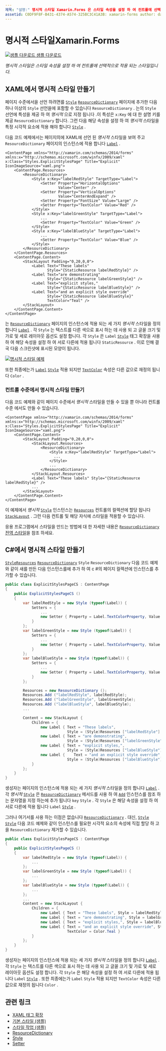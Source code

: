 ```yaml
---
제목: "설명:" 명시적 스타일 Xamarin.Forms 은 스타일 속성을 설정 하 여 컨트롤에 선택적으로 적용 되는 스타일입니다. 이 문서에서는 응용 프로그램에서 명시적 스타일을 사용 하는 방법을 설명 Xamarin.Forms 합니다. "
assetid: C0DF9F8F-B431-4374-A574-325BC3C41A3B: xamarin-forms author: davidbritch: dabritch:: 02/17/2016-loc: [ Xamarin.Forms ,]입니다. Xamarin.Essentials
---
```


# <a name="explicit-styles-in-xamarinforms"></a>명시적 스타일Xamarin.Forms

[![샘플 다운로드](~/media/shared/download.png) 샘플 다운로드](https://docs.microsoft.com/samples/xamarin/xamarin-forms-samples/userinterface-styles-basicstyles)

_명시적 스타일은 스타일 속성을 설정 하 여 컨트롤에 선택적으로 적용 되는 스타일입니다._

## <a name="create-an-explicit-style-in-xaml"></a>XAML에서 명시적 스타일 만들기

페이지 수준에서을 선언 하려면를 [`Style`](xref:Xamarin.Forms.Style) [`ResourceDictionary`](xref:Xamarin.Forms.ResourceDictionary) 페이지에 추가한 다음 하나 이상의 `Style` 선언을에 포함할 수 있습니다 `ResourceDictionary` . 는의 `Style` 선언에 특성을 제공 하 여 *명시적* 으로 지정 됩니다 .이 특성은 `x:Key` 에 대 한 설명 키를 제공 `ResourceDictionary` 합니다. 그런 다음 해당 속성을 설정 하 여 *명시적* 스타일을 특정 시각적 요소에 적용 해야 합니다 [`Style`](xref:Xamarin.Forms.NavigableElement.Style) .

다음 코드 예제에서는 페이지의에 XAML에 선언 된 *명시적* 스타일을 보여 주고 `ResourceDictionary` 페이지의 인스턴스에 적용 합니다 [`Label`](xref:Xamarin.Forms.Label) .

```xaml
<ContentPage xmlns="http://xamarin.com/schemas/2014/forms" xmlns:x="http://schemas.microsoft.com/winfx/2009/xaml" x:Class="Styles.ExplicitStylesPage" Title="Explicit" IconImageSource="xaml.png">
    <ContentPage.Resources>
        <ResourceDictionary>
            <Style x:Key="labelRedStyle" TargetType="Label">
                <Setter Property="HorizontalOptions"
                        Value="Center" />
                <Setter Property="VerticalOptions"
                        Value="CenterAndExpand" />
                <Setter Property="FontSize" Value="Large" />
                <Setter Property="TextColor" Value="Red" />
            </Style>
            <Style x:Key="labelGreenStyle" TargetType="Label">
                ...
                <Setter Property="TextColor" Value="Green" />
            </Style>
            <Style x:Key="labelBlueStyle" TargetType="Label">
                ...
                <Setter Property="TextColor" Value="Blue" />
            </Style>
        </ResourceDictionary>
    </ContentPage.Resources>
    <ContentPage.Content>
        <StackLayout Padding="0,20,0,0">
            <Label Text="These labels"
                   Style="{StaticResource labelRedStyle}" />
            <Label Text="are demonstrating"
                   Style="{StaticResource labelGreenStyle}" />
            <Label Text="explicit styles,"
                   Style="{StaticResource labelBlueStyle}" />
            <Label Text="and an explicit style override"
                   Style="{StaticResource labelBlueStyle}"
                   TextColor="Teal" />
        </StackLayout>
    </ContentPage.Content>
</ContentPage>
```

는 [`ResourceDictionary`](xref:Xamarin.Forms.ResourceDictionary) 페이지의 인스턴스에 적용 되는 세 가지 *명시적* 스타일을 정의 합니다 [`Label`](xref:Xamarin.Forms.Label) . 각 `Style` 는 텍스트를 다른 색으로 표시 하는 데 사용 되 고 글꼴 크기 및 가로 및 세로 레이아웃 옵션도 설정 합니다. 각 `Style` 은 `Label` [`Style`](xref:Xamarin.Forms.NavigableElement.Style) 태그 확장을 사용 하 여 해당 속성을 설정 하 여 서로 다른에 적용 됩니다 `StaticResource` . 이로 인해 결국 다음 스크린샷에 표시된 모양이 됩니다.

[![명시적 스타일 예제](explicit-images/explicit-styles.png)](explicit-images/explicit-styles-large.png#lightbox)

또한 최종에는가 [`Label`](xref:Xamarin.Forms.Label) [`Style`](xref:Xamarin.Forms.Style) 적용 되지만 [`TextColor`](xref:Xamarin.Forms.Label.TextColor) 속성은 다른 값으로 재정의 됩니다 `Color` .

### <a name="create-an-explicit-style-at-the-control-level"></a>컨트롤 수준에서 명시적 스타일 만들기

다음 코드 예제와 같이 페이지 수준에서 *명시적* 스타일을 만들 수 있을 뿐 아니라 컨트롤 수준 에서도 만들 수 있습니다.

```xaml
<ContentPage xmlns="http://xamarin.com/schemas/2014/forms" xmlns:x="http://schemas.microsoft.com/winfx/2009/xaml" x:Class="Styles.ExplicitStylesPage" Title="Explicit" IconImageSource="xaml.png">
    <ContentPage.Content>
        <StackLayout Padding="0,20,0,0">
            <StackLayout.Resources>
                <ResourceDictionary>
                    <Style x:Key="labelRedStyle" TargetType="Label">
                      ...
                    </Style>
                    ...
                </ResourceDictionary>
            </StackLayout.Resources>
            <Label Text="These labels" Style="{StaticResource labelRedStyle}" />
            ...
        </StackLayout>
    </ContentPage.Content>
</ContentPage>
```

이 예제에서 *명시적* [`Style`](xref:Xamarin.Forms.Style) 인스턴스는 [`Resources`](xref:Xamarin.Forms.VisualElement.Resources) 컨트롤의 컬렉션에 할당 됩니다 [`StackLayout`](xref:Xamarin.Forms.StackLayout) . 그런 다음 컨트롤 및 해당 자식에 스타일을 적용할 수 있습니다.

응용 프로그램에서 스타일을 만드는 방법에 대 한 자세한 내용은 [`ResourceDictionary`](xref:Xamarin.Forms.ResourceDictionary) [전역 스타일](~/xamarin-forms/user-interface/styles/application.md)을 참조 하세요.

## <a name="create-an-explicit-style-in-c35"></a>C&#35;에서 명시적 스타일 만들기

[`Style`](xref:Xamarin.Forms.Style)[`Resources`](xref:Xamarin.Forms.VisualElement.Resources) [`ResourceDictionary`](xref:Xamarin.Forms.ResourceDictionary) `Style` `ResourceDictionary` 다음 코드 예제와 같이 새를 만든 다음 인스턴스를에 추가 하 여 c #의 페이지 컬렉션에 인스턴스를 추가할 수 있습니다.

```csharp
public class ExplicitStylesPageCS : ContentPage
{
    public ExplicitStylesPageCS ()
    {
        var labelRedStyle = new Style (typeof(Label)) {
            Setters = {
                ...
                new Setter { Property = Label.TextColorProperty, Value = Color.Red    }
            }
        };
        var labelGreenStyle = new Style (typeof(Label)) {
            Setters = {
                ...
                new Setter { Property = Label.TextColorProperty, Value = Color.Green }
            }
        };
        var labelBlueStyle = new Style (typeof(Label)) {
            Setters = {
                ...
                new Setter { Property = Label.TextColorProperty, Value = Color.Blue }
            }
        };

        Resources = new ResourceDictionary ();
        Resources.Add ("labelRedStyle", labelRedStyle);
        Resources.Add ("labelGreenStyle", labelGreenStyle);
        Resources.Add ("labelBlueStyle", labelBlueStyle);
        ...

        Content = new StackLayout {
            Children = {
                new Label { Text = "These labels",
                            Style = (Style)Resources ["labelRedStyle"] },
                new Label { Text = "are demonstrating",
                            Style = (Style)Resources ["labelGreenStyle"] },
                new Label { Text = "explicit styles,",
                            Style = (Style)Resources ["labelBlueStyle"] },
                new Label {    Text = "and an explicit style override",
                            Style = (Style)Resources ["labelBlueStyle"], TextColor = Color.Teal }
            }
        };
    }
}
```

생성자는 페이지의 인스턴스에 적용 되는 세 가지 *명시적* 스타일을 정의 합니다 [`Label`](xref:Xamarin.Forms.Label) . 각 *명시적* [`Style`](xref:Xamarin.Forms.Style) 은 [`ResourceDictionary`](xref:Xamarin.Forms.ResourceDictionary) 메서드를 사용 하 여 [`Add`](xref:Xamarin.Forms.ResourceDictionary.Add(System.String,System.Object)) 인스턴스를 참조 하는 문자열을 지정 하는에 추가 됩니다 `key` `Style` . 각 `Style` 은 해당 속성을 설정 하 여 서로 다른에 적용 됩니다 `Label` [`Style`](xref:Xamarin.Forms.NavigableElement.Style) .

그러나 여기서를 사용 하는 이점은 없습니다 [`ResourceDictionary`](xref:Xamarin.Forms.ResourceDictionary) . 대신, [`Style`](xref:Xamarin.Forms.Style) [`Style`](xref:Xamarin.Forms.NavigableElement.Style) 다음 코드 예제와 같이 인스턴스를 필요한 시각적 요소의 속성에 직접 할당 하 고을 `ResourceDictionary` 제거할 수 있습니다.

```csharp
public class ExplicitStylesPageCS : ContentPage
{
    public ExplicitStylesPageCS ()
    {
        var labelRedStyle = new Style (typeof(Label)) {
            ...
        };
        var labelGreenStyle = new Style (typeof(Label)) {
            ...
        };
        var labelBlueStyle = new Style (typeof(Label)) {
            ...
        };
        ...
        Content = new StackLayout {
            Children = {
                new Label { Text = "These labels", Style = labelRedStyle },
                new Label { Text = "are demonstrating", Style = labelGreenStyle },
                new Label { Text = "explicit styles,", Style = labelBlueStyle },
                new Label { Text = "and an explicit style override", Style = labelBlueStyle,
                            TextColor = Color.Teal }
            }
        };
    }
}
```

생성자는 페이지의 인스턴스에 적용 되는 세 가지 *명시적* 스타일을 정의 합니다 [`Label`](xref:Xamarin.Forms.Label) . 각 `Style` 는 텍스트를 다른 색으로 표시 하는 데 사용 되 고 글꼴 크기 및 가로 및 세로 레이아웃 옵션도 설정 합니다. 각 `Style` 은 해당 속성을 설정 하 여 서로 다른에 적용 됩니다 `Label` [`Style`](xref:Xamarin.Forms.NavigableElement.Style) . 또한 최종에는가 `Label` `Style` 적용 되지만 `TextColor` 속성은 다른 값으로 재정의 됩니다 `Color` .

## <a name="related-links"></a>관련 링크

- [XAML 태그 확장](~/xamarin-forms/xaml/xaml-basics/xaml-markup-extensions.md)
- [기본 스타일 (샘플)](https://docs.microsoft.com/samples/xamarin/xamarin-forms-samples/userinterface-styles-basicstyles)
- [스타일 작업 (샘플)](https://docs.microsoft.com/samples/xamarin/xamarin-forms-samples/workingwithstyles)
- [ResourceDictionary](xref:Xamarin.Forms.ResourceDictionary)
- [Style](xref:Xamarin.Forms.Style)
- [Setter](xref:Xamarin.Forms.Setter)
